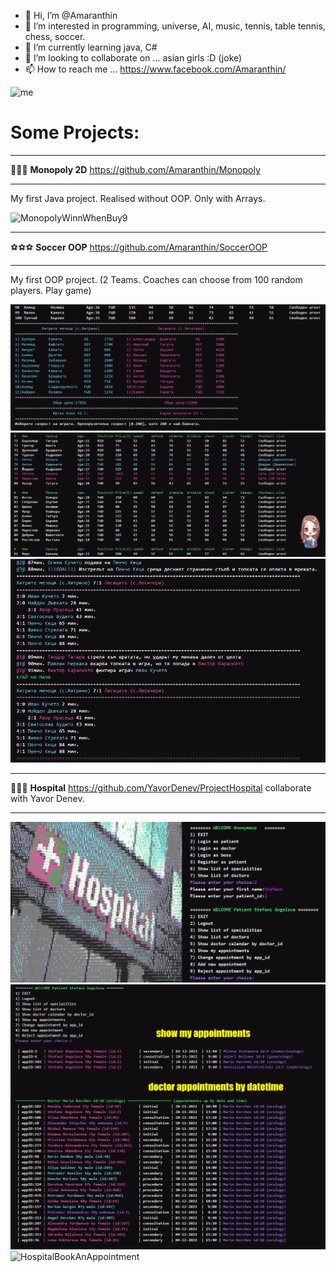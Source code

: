 - 👋 Hi, I’m @Amaranthin
- 👀 I’m interested in programming, universe, AI, music, tennis, table tennis, chess, soccer.
- 🌱 I’m currently learning java, C#
- 💞️ I’m looking to collaborate on ... asian girls :D (joke)
- 📫 How to reach me ... https://www.facebook.com/Amaranthin/

![me](https://katev.eu/images/me_rila.png)

# Some Projects:
***
💎💎💎 **Monopoly 2D** https://github.com/Amaranthin/Monopoly
***

My first Java project. Realised without OOP. Only with Arrays.

![MonopolyWinnWhenBuy9](https://katev.eu/images/WinnerWhenBuy9.png)

***
⚽️⚽️⚽️ **Soccer OOP** https://github.com/Amaranthin/SoccerOOP 
***
My first OOP project. (2 Teams. Coaches can choose from 100 random players. Play game)

![SoccerTeams](https://raw.githubusercontent.com/Amaranthin/SoccerOOP/master/ScreenShoots/Match01_Teams.PNG)
![SoccerSquad](https://raw.githubusercontent.com/Amaranthin/SoccerOOP/master/ScreenShoots/squad_example.PNG)
![SoccerGame71](https://raw.githubusercontent.com/Amaranthin/SoccerOOP/master/ScreenShoots/match71.PNG)

***
🏥🏥🏥 **Hospital** https://github.com/YavorDenev/ProjectHospital collaborate with Yavor Denev. 
***
![HospitalLogin](https://raw.githubusercontent.com/YavorDenev/ProjectHospital/master/ScreenShots/WelcomeAndLogin.PNG)
![HospitalAppointments](https://raw.githubusercontent.com/YavorDenev/ProjectHospital/master/ScreenShots/AppOrders.PNG)
![HospitalBookAnAppointment](https://katev.eu/images/bookAnAppointment.PNG)
